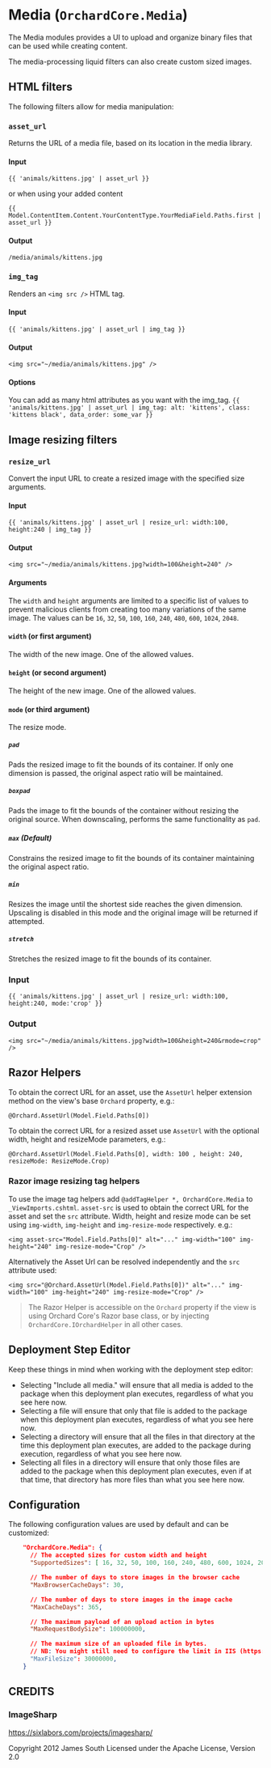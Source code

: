 # Media (`OrchardCore.Media`)

The Media modules provides a UI to upload and organize binary files that can be used while creating content. 

The media-processing liquid filters can also create custom sized images.

## HTML filters

The following filters allow for media manipulation:

### `asset_url`

Returns the URL of a media file, based on its location in the media library.

#### Input

`{{ 'animals/kittens.jpg' | asset_url }}`

or when using your added content

`{{ Model.ContentItem.Content.YourContentType.YourMediaField.Paths.first | asset_url }}`

#### Output

`/media/animals/kittens.jpg`

### `img_tag`

Renders an `<img src />` HTML tag.

#### Input

`{{ 'animals/kittens.jpg' | asset_url | img_tag }}`

#### Output

`<img src="~/media/animals/kittens.jpg" />`

#### Options

You can add as many html attributes as you want with the img_tag.
`{{ 'animals/kittens.jpg' | asset_url | img_tag: alt: 'kittens', class: 'kittens black', data_order: some_var }}`

## Image resizing filters

### `resize_url`

Convert the input URL to create a resized image with the specified size arguments. 

#### Input

`{{ 'animals/kittens.jpg' | asset_url | resize_url: width:100, height:240 | img_tag }}`

#### Output

`<img src="~/media/animals/kittens.jpg?width=100&height=240" />`

#### Arguments

The `width` and `height` arguments are limited to a specific list of values to prevent 
malicious clients from creating too many variations of the same image. The values can be
`16`, `32`, `50`, `100`, `160`, `240`, `480`, `600`, `1024`, `2048`.

#### `width` (or first argument)

The width of the new image. One of the allowed values.

#### `height` (or second argument)

The height of the new image. One of the allowed values.

#### `mode` (or third argument)

The resize mode.

##### `pad`

Pads the resized image to fit the bounds of its container.
If only one dimension is passed, the original aspect ratio will be maintained.

##### `boxpad`

Pads the image to fit the bounds of the container without resizing the original source.
When downscaling, performs the same functionality as `pad`.

##### `max` (Default)

Constrains the resized image to fit the bounds of its container maintaining the original aspect ratio.

##### `min`

Resizes the image until the shortest side reaches the given dimension. Upscaling is disabled in this mode and the original image will be returned if attempted.

##### `stretch`

Stretches the resized image to fit the bounds of its container.

### Input

`{{ 'animals/kittens.jpg' | asset_url | resize_url: width:100, height:240, mode:'crop' }}`

### Output

`<img src="~/media/animals/kittens.jpg?width=100&height=240&rmode=crop" />`

## Razor Helpers

To obtain the correct URL for an asset, use the `AssetUrl` helper extension method on the view's base `Orchard` property, e.g.:

`@Orchard.AssetUrl(Model.Field.Paths[0])`

To obtain the correct URL for a resized asset use `AssetUrl` with the optional width, height and resizeMode parameters, e.g.:

`@Orchard.AssetUrl(Model.Field.Paths[0], width: 100 , height: 240, resizeMode: ResizeMode.Crop)`

### Razor image resizing tag helpers

To use the image tag helpers add `@addTagHelper *, OrchardCore.Media` to `_ViewImports.cshtml`. `asset-src` is used to obtain the correct URL for the asset and set the `src` attribute. Width, height and resize mode can be set using `img-width`, `img-height` and `img-resize-mode` respectively. e.g.:

`<img asset-src="Model.Field.Paths[0]" alt="..." img-width="100" img-height="240" img-resize-mode="Crop" />`

Alternatively the Asset Url can be resolved independently and the `src` attribute used:

`<img src="@Orchard.AssetUrl(Model.Field.Paths[0])" alt="..." img-width="100" img-height="240" img-resize-mode="Crop" />`

> The Razor Helper is accessible on the `Orchard` property if the view is using Orchard Core's Razor base class, or by injecting `OrchardCore.IOrchardHelper` in all other cases.

## Deployment Step Editor

Keep these things in mind when working with the deployment step editor:

- Selecting "Include all media." will ensure that all media is added to the package when this deployment plan executes, regardless of what you see here now.
- Selecting a file will ensure that only that file is added to the package when this deployment plan executes, regardless of what you see here now.
- Selecting a directory will ensure that all the files in that directory at the time this deployment plan executes, are added to the package during execution, regardless of what you see here now.
- Selecting all files in a directory will ensure that only those files are added to the package when this deployment plan executes, even if at that time, that directory has more files than what you see here now.

## Configuration

The following configuration values are used by default and can be customized:

```json
    "OrchardCore.Media": {
      // The accepted sizes for custom width and height
      "SupportedSizes": [ 16, 32, 50, 100, 160, 240, 480, 600, 1024, 2048 ],

      // The number of days to store images in the browser cache
      "MaxBrowserCacheDays": 30,

      // The number of days to store images in the image cache
      "MaxCacheDays": 365,

      // The maximum payload of an upload action in bytes
      "MaxRequestBodySize": 100000000,

      // The maximum size of an uploaded file in bytes. 
      // NB: You might still need to configure the limit in IIS (https://docs.microsoft.com/en-us/iis/configuration/system.webserver/security/requestfiltering/requestlimits/)
      "MaxFileSize": 30000000,
    }
```

## CREDITS

### ImageSharp

https://sixlabors.com/projects/imagesharp/

Copyright 2012 James South
Licensed under the Apache License, Version 2.0